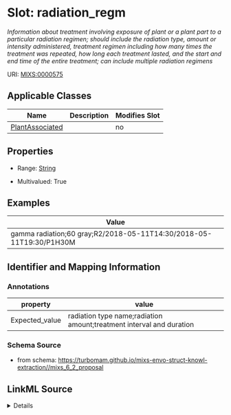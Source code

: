 # Slot: radiation_regm


_Information about treatment involving exposure of plant or a plant part to a particular radiation regimen; should include the radiation type, amount or intensity administered, treatment regimen including how many times the treatment was repeated, how long each treatment lasted, and the start and end time of the entire treatment; can include multiple radiation regimens_



URI: [MIXS:0000575](https://w3id.org/mixs/0000575)



<!-- no inheritance hierarchy -->




## Applicable Classes

| Name | Description | Modifies Slot |
| --- | --- | --- |
[PlantAssociated](PlantAssociated.md) |  |  no  |







## Properties

* Range: [String](String.md)

* Multivalued: True






## Examples

| Value |
| --- |
| gamma radiation;60 gray;R2/2018-05-11T14:30/2018-05-11T19:30/P1H30M |

## Identifier and Mapping Information





### Annotations

| property | value |
| --- | --- |
| Expected_value | radiation type name;radiation amount;treatment interval and duration || Preferred_unit | rad, gray |



### Schema Source


* from schema: https://turbomam.github.io/mixs-envo-struct-knowl-extraction//mixs_6_2_proposal




## LinkML Source

<details>
```yaml
name: radiation_regm
annotations:
  Expected_value:
    tag: Expected_value
    value: radiation type name;radiation amount;treatment interval and duration
  Preferred_unit:
    tag: Preferred_unit
    value: rad, gray
description: Information about treatment involving exposure of plant or a plant part
  to a particular radiation regimen; should include the radiation type, amount or
  intensity administered, treatment regimen including how many times the treatment
  was repeated, how long each treatment lasted, and the start and end time of the
  entire treatment; can include multiple radiation regimens
title: radiation regimen
notes:
- regimen
examples:
- value: gamma radiation;60 gray;R2/2018-05-11T14:30/2018-05-11T19:30/P1H30M
from_schema: https://turbomam.github.io/mixs-envo-struct-knowl-extraction//mixs_6_2_proposal
rank: 1000
string_serialization: '{text};{float} {unit};{Rn/start_time/end_time/duration}'
slot_uri: MIXS:0000575
multivalued: true
alias: radiation_regm
domain_of:
- PlantAssociated
range: string
required: false
recommended: false

```
</details>